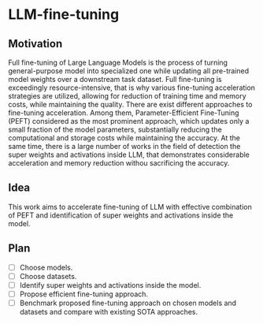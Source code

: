 # LLM-fine-tuning
## Motivation
Full fine-tuning of Large Language Models is the process of turning general-purpose model into specialized one while updating all pre-trained model weights over a downstream task dataset. Full fine-tuning is exceedingly resource-intensive, that is why various fine-tuning acceleration strategies are utilized, allowing for reduction of training time and memory costs, while maintaining the quality. There are exist different approaches to fine-tuning acceleration. Among them, Parameter-Efficient Fine-Tuning (PEFT) considered as the most prominent approach, which updates only a small fraction of the model parameters, substantially reducing the computational and storage costs while maintaining the accuracy. At the same time, there is a large number of works in the field of detection the super weights and activations inside LLM, that demonstrates considerable acceleration and memory reduction withou sacrificing the accuracy.

## Idea
This work aims to accelerate fine-tuning of LLM with effective combination of PEFT and identification of super weights and activations inside the model. 

## Plan
- [ ] Choose models.
- [ ] Choose datasets.
- [ ] Identify super weights and activations inside the model.
- [ ] Propose efficient fine-tuning approach.
- [ ] Benchmark proposed fine-tuning approach on chosen models and datasets and compare with existing SOTA approaches.
